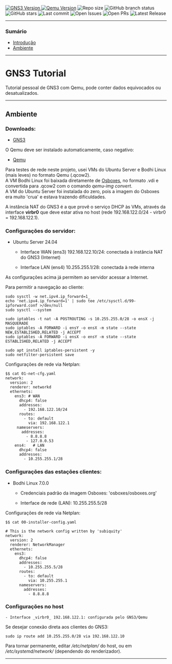 <!--
 " Badges ------------------ {{{
 -->
 <!-- Estes badges só funcionarão quando o repositório do github for público -->
[![GNS3 Version](https://img.shields.io/npm/v/gns?style=flat&logo=https://raw.githubusercontent.com/GNS3/gns3-gui/master/resources/icons/gns3.png&label=GNS) ![Qemu Version](https://img.shields.io/npm/v/qemu?style=flat&logo=qemu&logoColor=white&label=Qemu)](https://www.qemu.org) ![Repo size](https://img.shields.io/github/repo-size/ernanikern70/Qemu-GNS3-Tutorial?label=Repo%20size&style=flat-round) ![GitHub branch status](https://img.shields.io/github/checks-status/ernanikern70/Qemu-GNS3-Tutorial/main) ![GitHub stars](https://img.shields.io/github/stars/ernanikern70/Qemu-GNS3-Tutorial?label=Stars&style=flat-round&color=yellow) ![Last commit](https://img.shields.io/github/last-commit/ernanikern70/Qemu-GNS3-Tutorial?label=Last%20commit&style=flat-round&color=green) ![Open Issues](https://img.shields.io/github/issues/ernanikern70/Qemu-GNS3-Tutorial?style=flat-round&color=red) ![Open PRs](https://img.shields.io/github/issues-pr/ernanikern70/Qemu-GNS3-Tutorial?style=flat-round&color=orange) ![Latest Release](https://img.shields.io/github/v/release/ernanikern70/Qemu-GNS3-Tutorial?style=flat-round&color=brightgreen) <!-- ![Topics](https://img.shields.io/github/topics/ernanikern70/Qemu-GNS3-Tutorial?style=flat-round&color=purple&cacheSeconds=30) -->

---
<!--
" }}}
-->
<!--
" Sumário ---------- {{{
-->
### Sumário

- [Introdução](#introdução)
- [Ambiente](#ambiente)

---
<!--
" }}}
-->
<!--
" Introdução --------------- {{{
-->
# GNS3 Tutorial

Tutorial pessoal de GNS3 com Qemu, pode conter dados equivocados ou desatualizados.

---
<!--
" }}}
-->
<!--
" Ambiente --------------------- {{{
-->
## Ambiente

### Downloads:  

- [GNS3](https://www.gns3.com/software/download)  

O Qemu deve ser instalado automaticamente, caso negativo: 

- [Qemu](https://www.qemu.org/)  

Para testes de rede neste projeto, usei VMs do Ubuntu Server e Bodhi Linux (mais leves) no formato Qemu (.qcow2).  
A VM Bodhi Linux foi baixada diretamente de [Osboxes](https://osboxes.org), no formato .vdi e convertida para .qcow2 com o comando _qemu-img convert_.  
A VM do Ubuntu Server foi instalada do zero, pois a imagem do Osboxes era muito 'crua' e estava trazendo dificuldades.

A instância NAT do GNS3 é a que provê o serviço DHCP às VMs, através da interface __virbr0__ que deve estar ativa no host (rede 192.168.122.0/24 - virbr0 = 192.168.122.1).

### Configurações do servidor: 

- Ubuntu Server 24.04

    - Interface WAN (ens3) 192.168.122.10/24: conectada à instância NAT do GNS3 (Internet)

    - Interface LAN (ens4) 10.255.255.1/28: conectada à rede interna
    
As configurações acima já permitem ao servidor acessar a Internet.  

Para permitir a navegação ao cliente: 

```
sudo sysctl -w net.ipv4.ip_forward=1_
echo 'net.ipv4.ip_forward=1' | sudo tee /etc/sysctl.d/99-ipforward.conf >/dev/null
sudo sysctl --system

sudo iptables -t nat -A POSTROUTING -s 10.255.255.0/28 -o ensX -j MASQUERADE
sudo iptables -A FORWARD -i ensY -o ensX -m state --state NEW,ESTABLISHED,RELATED -j ACCEPT
sudo iptables -A FORWARD -i ensX -o ensY -m state --state ESTABLISHED,RELATED -j ACCEPT
            
sudo apt install iptables-persistent -y
sudo netfilter-persistent save
```

Configurações de rede via Netplan: 

```
$$ cat 01-net-cfg.yaml 
network:
  version: 2
  renderer: networkd
  ethernets:
    ens3: # WAN
      dhcp4: false
      addresses:
        - 192.168.122.10/24
      routes:
        - to: default
          via: 192.168.122.1
     nameservers:
       addresses:
         - 8.8.8.8
         - 127.0.0.53
    ens4:   # LAN
      dhcp4: false
      addresses: 
        - 10.255.255.1/28
```

### Configurações das estações clientes: 

- Bodhi Linux 7.0.0

    - Credenciais padrão da imagem Osboxes: 'osboxes/osboxes.org'

    - Interface de rede (LAN): 10.255.255.5/28

Configurações de rede via Netplan: 

```
$$ cat 00-installer-config.yaml 

# This is the network config written by 'subiquity'
network:
  version: 2
  renderer: NetworkManager
  ethernets:
    ens3:
      dhcp4: false
      addresses:
        - 10.255.255.5/28
      routes: 
        - to: default
          via: 10.255.255.1
      nameservers:
        addresses:
          - 8.8.8.8
```

### Configurações no host

    - Interface _virbr0_ 192.168.122.1: configurada pelo GNS3/Qemu

Se desejar conexão direta aos clientes do GNS3: 

```
sudo ip route add 10.255.255.0/28 via 192.168.122.10
```

Para tornar permanente, editar _/etc/netplan/_ do host, ou em _/etc/systemd/network/_ (dependendo do renderizador).


---
<!--
" }}}
-->
